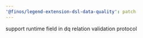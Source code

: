 ```yaml
---
'@finos/legend-extension-dsl-data-quality': patch
---
```


support runtime field in dq relation validation protocol
